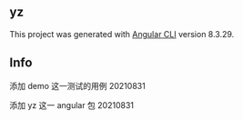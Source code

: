 ## yz

This project was generated with [Angular CLI](https://github.com/angular/angular-cli) version 8.3.29.

## Info

添加 demo 这一测试的用例 20210831

添加 yz 这一 angular 包 20210831